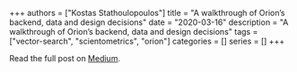 +++
authors = ["Kostas Stathoulopoulos"]
title = "A walkthrough of Orion’s backend, data and design decisions"
date = "2020-03-16"
description = "A walkthrough of Orion’s backend, data and design decisions"
tags = ["vector-search", "scientometrics", "orion"]
categories = []
series = []
+++

Read the full post on [Medium](https://medium.com/@kstathou/a-walkthrough-of-orions-backend-data-and-design-decisions-f60c01b507aa).

